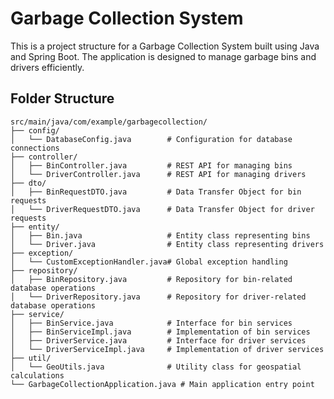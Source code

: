 # Garbage Collection System

This is a project structure for a Garbage Collection System built using Java and Spring Boot. The application is designed to manage garbage bins and drivers efficiently.

## Folder Structure

```plaintext
src/main/java/com/example/garbagecollection/
├── config/
│   └── DatabaseConfig.java        # Configuration for database connections
├── controller/
│   ├── BinController.java         # REST API for managing bins
│   └── DriverController.java      # REST API for managing drivers
├── dto/
│   ├── BinRequestDTO.java         # Data Transfer Object for bin requests
│   └── DriverRequestDTO.java      # Data Transfer Object for driver requests
├── entity/
│   ├── Bin.java                   # Entity class representing bins
│   └── Driver.java                # Entity class representing drivers
├── exception/
│   └── CustomExceptionHandler.java# Global exception handling
├── repository/
│   ├── BinRepository.java         # Repository for bin-related database operations
│   └── DriverRepository.java      # Repository for driver-related database operations
├── service/
│   ├── BinService.java            # Interface for bin services
│   ├── BinServiceImpl.java        # Implementation of bin services
│   ├── DriverService.java         # Interface for driver services
│   └── DriverServiceImpl.java     # Implementation of driver services
├── util/
│   └── GeoUtils.java              # Utility class for geospatial calculations
└── GarbageCollectionApplication.java # Main application entry point
```
